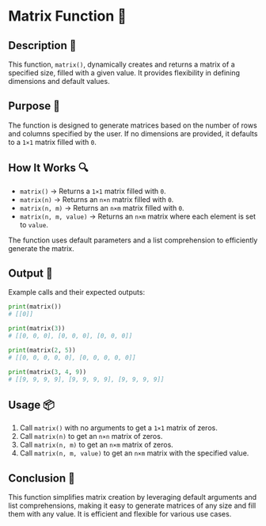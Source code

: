 # Matrix Function 🧮

## Description 📝

This function, `matrix()`, dynamically creates and returns a matrix of a specified size, filled with a given value. It provides flexibility in defining dimensions and default values.

## Purpose 🎯

The function is designed to generate matrices based on the number of rows and columns specified by the user. If no dimensions are provided, it defaults to a `1×1` matrix filled with `0`.

## How It Works 🔍

-   `matrix()` → Returns a `1×1` matrix filled with `0`.
-   `matrix(n)` → Returns an `n×n` matrix filled with `0`.
-   `matrix(n, m)` → Returns an `n×m` matrix filled with `0`.
-   `matrix(n, m, value)` → Returns an `n×m` matrix where each element is set to `value`.

The function uses default parameters and a list comprehension to efficiently generate the matrix.

## Output 📜

Example calls and their expected outputs:

```python
print(matrix())
# [[0]]

print(matrix(3))
# [[0, 0, 0], [0, 0, 0], [0, 0, 0]]

print(matrix(2, 5))
# [[0, 0, 0, 0, 0], [0, 0, 0, 0, 0]]

print(matrix(3, 4, 9))
# [[9, 9, 9, 9], [9, 9, 9, 9], [9, 9, 9, 9]]
```

## Usage 📦

1. Call `matrix()` with no arguments to get a `1×1` matrix of zeros.
2. Call `matrix(n)` to get an `n×n` matrix of zeros.
3. Call `matrix(n, m)` to get an `n×m` matrix of zeros.
4. Call `matrix(n, m, value)` to get an `n×m` matrix with the specified value.

## Conclusion 🚀

This function simplifies matrix creation by leveraging default arguments and list comprehensions, making it easy to generate matrices of any size and fill them with any value. It is efficient and flexible for various use cases.
